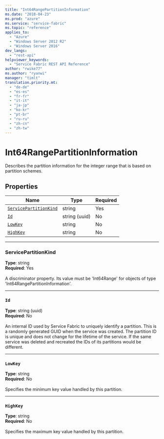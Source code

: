 ```yaml
---
title: "Int64RangePartitionInformation"
ms.date: "2018-04-23"
ms.prod: "azure"
ms.service: "service-fabric"
ms.topic: "reference"
applies_to: 
  - "Azure"
  - "Windows Server 2012 R2"
  - "Windows Server 2016"
dev_langs: 
  - "rest-api"
helpviewer_keywords: 
  - "Service Fabric REST API Reference"
author: "rwike77"
ms.author: "ryanwi"
manager: "timlt"
translation.priority.mt: 
  - "de-de"
  - "es-es"
  - "fr-fr"
  - "it-it"
  - "ja-jp"
  - "ko-kr"
  - "pt-br"
  - "ru-ru"
  - "zh-cn"
  - "zh-tw"
---
```

# Int64RangePartitionInformation

Describes the partition information for the integer range that is based on partition schemes.

## Properties

| Name | Type | Required |
| --- | --- | --- |
| [`ServicePartitionKind`](#servicepartitionkind) | string | Yes |
| [`Id`](#id) | string (uuid) | No |
| [`LowKey`](#lowkey) | string | No |
| [`HighKey`](#highkey) | string | No |

____
### ServicePartitionKind
__Type__: string <br/>
__Required__: Yes <br/>
<br/>
A discriminator property. Its value must be 'Int64Range' for objects of type 'Int64RangePartitionInformation'.

____
### `Id`
__Type__: string (uuid) <br/>
__Required__: No<br/>
<br/>
An internal ID used by Service Fabric to uniquely identify a partition. This is a randomly generated GUID when the service was created. The partition ID is unique and does not change for the lifetime of the service. If the same service was deleted and recreated the IDs of its partitions would be different.

____
### `LowKey`
__Type__: string <br/>
__Required__: No<br/>
<br/>
Specifies the minimum key value handled by this partition.

____
### `HighKey`
__Type__: string <br/>
__Required__: No<br/>
<br/>
Specifies the maximum key value handled by this partition.
